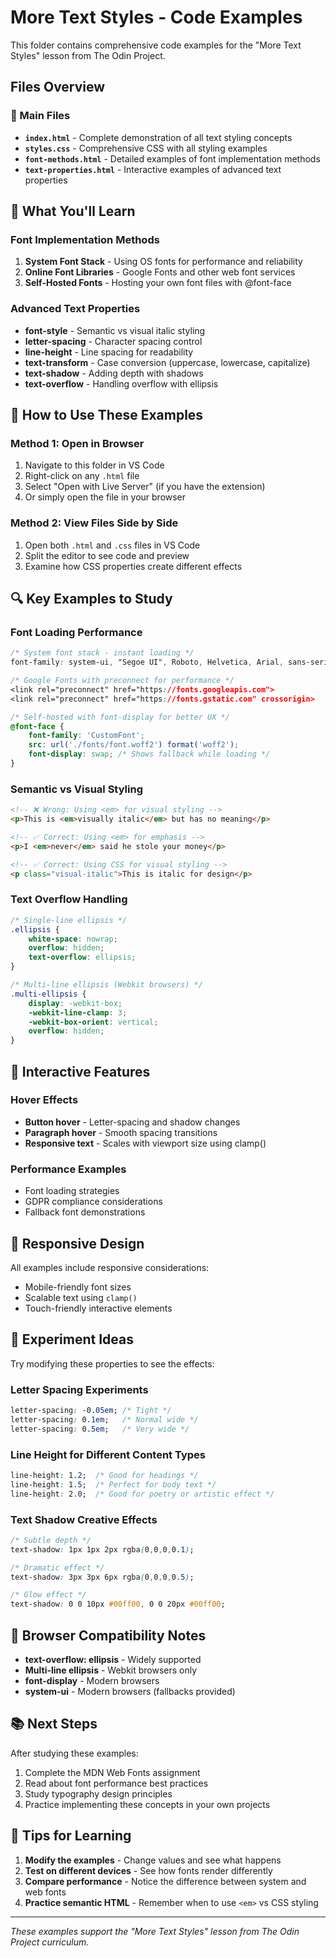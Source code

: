 # More Text Styles - Code Examples

This folder contains comprehensive code examples for the "More Text Styles" lesson from The Odin Project.

## Files Overview

### 📁 Main Files
- **`index.html`** - Complete demonstration of all text styling concepts
- **`styles.css`** - Comprehensive CSS with all styling examples
- **`font-methods.html`** - Detailed examples of font implementation methods
- **`text-properties.html`** - Interactive examples of advanced text properties

## 🎯 What You'll Learn

### Font Implementation Methods
1. **System Font Stack** - Using OS fonts for performance and reliability
2. **Online Font Libraries** - Google Fonts and other web font services
3. **Self-Hosted Fonts** - Hosting your own font files with @font-face

### Advanced Text Properties
- **font-style** - Semantic vs visual italic styling
- **letter-spacing** - Character spacing control
- **line-height** - Line spacing for readability
- **text-transform** - Case conversion (uppercase, lowercase, capitalize)
- **text-shadow** - Adding depth with shadows
- **text-overflow** - Handling overflow with ellipsis

## 🚀 How to Use These Examples

### Method 1: Open in Browser
1. Navigate to this folder in VS Code
2. Right-click on any `.html` file
3. Select "Open with Live Server" (if you have the extension)
4. Or simply open the file in your browser

### Method 2: View Files Side by Side
1. Open both `.html` and `.css` files in VS Code
2. Split the editor to see code and preview
3. Examine how CSS properties create different effects

## 🔍 Key Examples to Study

### Font Loading Performance
```css
/* System font stack - instant loading */
font-family: system-ui, "Segoe UI", Roboto, Helvetica, Arial, sans-serif;

/* Google Fonts with preconnect for performance */
<link rel="preconnect" href="https://fonts.googleapis.com">
<link rel="preconnect" href="https://fonts.gstatic.com" crossorigin>

/* Self-hosted with font-display for better UX */
@font-face {
    font-family: 'CustomFont';
    src: url('./fonts/font.woff2') format('woff2');
    font-display: swap; /* Shows fallback while loading */
}
```

### Semantic vs Visual Styling
```html
<!-- ❌ Wrong: Using <em> for visual styling -->
<p>This is <em>visually italic</em> but has no meaning</p>

<!-- ✅ Correct: Using <em> for emphasis -->
<p>I <em>never</em> said he stole your money</p>

<!-- ✅ Correct: Using CSS for visual styling -->
<p class="visual-italic">This is italic for design</p>
```

### Text Overflow Handling
```css
/* Single-line ellipsis */
.ellipsis {
    white-space: nowrap;
    overflow: hidden;
    text-overflow: ellipsis;
}

/* Multi-line ellipsis (Webkit browsers) */
.multi-ellipsis {
    display: -webkit-box;
    -webkit-line-clamp: 3;
    -webkit-box-orient: vertical;
    overflow: hidden;
}
```

## 🎨 Interactive Features

### Hover Effects
- **Button hover** - Letter-spacing and shadow changes
- **Paragraph hover** - Smooth spacing transitions
- **Responsive text** - Scales with viewport size using clamp()

### Performance Examples
- Font loading strategies
- GDPR compliance considerations
- Fallback font demonstrations

## 📱 Responsive Design

All examples include responsive considerations:
- Mobile-friendly font sizes
- Scalable text using `clamp()`
- Touch-friendly interactive elements

## 🧪 Experiment Ideas

Try modifying these properties to see the effects:

### Letter Spacing Experiments
```css
letter-spacing: -0.05em; /* Tight */
letter-spacing: 0.1em;   /* Normal wide */
letter-spacing: 0.5em;   /* Very wide */
```

### Line Height for Different Content Types
```css
line-height: 1.2;  /* Good for headings */
line-height: 1.5;  /* Perfect for body text */
line-height: 2.0;  /* Good for poetry or artistic effect */
```

### Text Shadow Creative Effects
```css
/* Subtle depth */
text-shadow: 1px 1px 2px rgba(0,0,0,0.1);

/* Dramatic effect */
text-shadow: 3px 3px 6px rgba(0,0,0,0.5);

/* Glow effect */
text-shadow: 0 0 10px #00ff00, 0 0 20px #00ff00;
```

## 🔧 Browser Compatibility Notes

- **text-overflow: ellipsis** - Widely supported
- **Multi-line ellipsis** - Webkit browsers only
- **font-display** - Modern browsers
- **system-ui** - Modern browsers (fallbacks provided)

## 📚 Next Steps

After studying these examples:
1. Complete the MDN Web Fonts assignment
2. Read about font performance best practices
3. Study typography design principles
4. Practice implementing these concepts in your own projects

## 🤝 Tips for Learning

1. **Modify the examples** - Change values and see what happens
2. **Test on different devices** - See how fonts render differently
3. **Compare performance** - Notice the difference between system and web fonts
4. **Practice semantic HTML** - Remember when to use `<em>` vs CSS styling

---

*These examples support the "More Text Styles" lesson from The Odin Project curriculum.*
